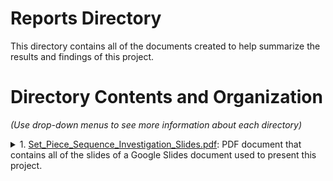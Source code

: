 # Reports Directory
This directory contains all of the documents created to help summarize the results and findings of this project.

# Directory Contents and Organization
*(Use drop-down menus to see more information about each directory)*
<details>
<summary>1. <a href="https://github.com/gosebastian12/Set_Piece_Strategy/blob/main/reports/Set_Piece_Sequence_Investigation_Slides.pdf">Set_Piece_Sequence_Investigation_Slides.pdf</a>: PDF document that contains all of the slides of a Google Slides document used to present this project.</summary>
</details>
